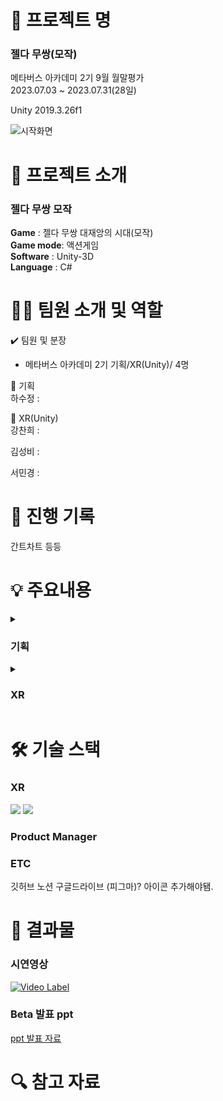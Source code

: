 # 📖 프로젝트 명
### 젤다 무쌍(모작)   

메타버스 아카데미 2기 9월 월말평가    
2023.07.03 ~ 2023.07.31(28일)   

Unity 2019.3.26f1

![시작화면](https://github.com/kcheee/zelda/assets/86779278/7bd10fc5-f611-40ea-8c9a-2f22c10aa193)



# 📃 프로젝트 소개

### 젤다 무쌍 모작

**Game** : 젤다 무쌍 대재앙의 시대(모작)   
**Game mode**: 액션게임       
**Software** : Unity-3D   
**Language** : C#   

# 👩‍🔧 팀원 소개 및 역할

✔️ 팀원 및 분장

- 메타버스 아카데미 2기 기획/XR(Unity)/ 4명

🔹 기획   
하수정 : 
   
🔹 XR(Unity)   
강찬희 :   

김성비 :   

서민경 :   
    

# 📅 진행 기록

간트차트 등등




# 💡 주요내용

<details>
<summary>   
 
### 기획
</summary>
   토글 안 내용
</details>

<details>
<summary>   
 
### XR
</summary>


</details>



# 🛠 기술 스택   
### XR
 <img src="https://img.shields.io/badge/C%23-239120?style=for-the-badge&logo=c-sharp&logoColor=white"> <img src="https://img.shields.io/badge/Unity-100000?style=for-the-badge&logo=unity&logoColor=white">   

### Product Manager   

### ETC
깃허브 노션 구글드라이브 (피그마)? 아이콘 추가해야됌.

# 📃 결과물   
### 시연영상   
[![Video Label](http://img.youtube.com/vi/Ef5GNC-0T00/0.jpg)](https://youtu.be/Ef5GNC-0T00)

### Beta 발표 ppt    

[ppt 발표 자료](https://drive.google.com/drive/folders/1glPcowwQ053U5jm_5268sYwXsBlw99An)

# 🔍 참고 자료   
